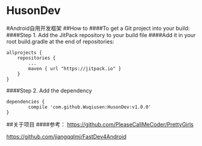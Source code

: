 # HusonDev
#Android自用开发框架
##How to
####To get a Git project into your build:
####Step 1. Add the JitPack repository to your build file
####Add it in your root build.gradle at the end of repositories:

	allprojects {
		repositories {
			...
			maven { url "https://jitpack.io" }
		}
	}
####Step 2. Add the dependency

	dependencies {
	        compile 'com.github.Wuqiusen:HusonDev:v1.0.0'
	}

##关于项目
####参考：
https://github.com/PleaseCallMeCoder/PrettyGirls

https://github.com/jiangqqlmj/FastDev4Android
